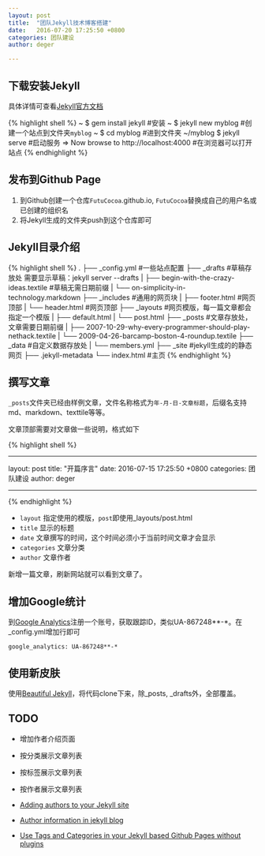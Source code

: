 ```yaml
---
layout: post
title:  "团队Jekyll技术博客搭建"
date:   2016-07-20 17:25:50 +0800
categories: 团队建设
author: deger

---
```


## 下载安装Jekyll

具体详情可查看[Jekyll官方文档](https://jekyllrb.com/docs/home/)


{% highlight shell %}
~ $ gem install jekyll #安装
~ $ jekyll new myblog #创建一个站点到文件夹`myblog`
~ $ cd myblog #进到文件夹
~/myblog $ jekyll serve #启动服务
 => Now browse to http://localhost:4000 #在浏览器可以打开站点
{% endhighlight %}

## 发布到Github Page
1. 到Github创建一个仓库`FutuCocoa`.github.io, `FutuCocoa`替换成自己的用户名或已创建的组织名
2. 将Jekyll生成的文件夹push到这个仓库即可

## Jekyll目录介绍

{% highlight shell %}
.
├── _config.yml #一些站点配置
├── _drafts #草稿存放处 需要显示草稿：jekyll server --drafts
|   ├── begin-with-the-crazy-ideas.textile #草稿无需日期前缀
|   └── on-simplicity-in-technology.markdown
├── _includes #通用的网页块
|   ├── footer.html #网页顶部
|   └── header.html #网页顶部
├── _layouts #网页模版，每一篇文章都会指定一个模版
|   ├── default.html
|   └── post.html 
├── _posts #文章存放处，文章需要日期前缀
|   ├── 2007-10-29-why-every-programmer-should-play-nethack.textile
|   └── 2009-04-26-barcamp-boston-4-roundup.textile
├── _data #自定义数据存放处
|   └── members.yml
├── _site #jekyll生成的的静态网页
├── .jekyll-metadata
└── index.html #主页
{% endhighlight %}


## 撰写文章

`_posts`文件夹已经由样例文章，文件名称格式为`年-月-日-文章标题`，后缀名支持md、markdown、texttile等等。

文章顶部需要对文章做一些说明，格式如下

{% highlight shell %}

---

layout: post 
title:  "开篇序言" 
date:   2016-07-15 17:25:50 +0800
categories: 团队建设
author: deger

---

{% endhighlight %}

- `layout` 指定使用的模版，`post`即使用_layouts/post.html
- `title` 显示的标题
- `date` 文章撰写的时间，这个时间必须小于当前时间文章才会显示
- `categories` 文章分类
- `author` 文章作者

新增一篇文章，刷新网站就可以看到文章了。

## 增加Google统计

到[Google Analytics](https://analytics.google.com/analytics/)注册一个账号，获取跟踪ID，类似UA-867248**-*。在_config.yml增加行即可

```
google_analytics: UA-867248**-*
```

## 使用新皮肤

使用[Beautiful Jekyll](https://github.com/daattali/beautiful-jekyll)，将代码clone下来，除_posts, _drafts外，全部覆盖。

## TODO
- 增加作者介绍页面
- 按分类展示文章列表
- 按标签展示文章列表
- 按作者展示文章列表


- [Adding authors to your Jekyll site](https://blog.sorryapp.com/blogging-with-jekyll/2014/02/06/adding-authors-to-your-jekyll-site.html)
- [Author information in jekyll blog](http://blog.bigbinary.com/2015/01/09/author-information-in-jekyll-blog.html)
- [Use Tags and Categories in your Jekyll based Github Pages without plugins](https://codinfox.github.io/dev/2015/03/06/use-tags-and-categories-in-your-jekyll-based-github-pages/
)